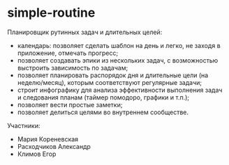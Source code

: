 # simple-routine

Планировщик рутинных задач и длительных целей:
* календарь: позволяет сделать шаблон на день и легко, не заходя в приложение, отмечать прогресс;
* позволяет создавать эпики из нескольких задач, с возможностью выстроить зависимость по задачам;
* позволяет планировать распорядок дня и длительные цели (на неделю/месяц), которым соответствуют регулярные задачи;
* строит инфографику для анализа эффективности выполнения задач и следования планам (таймер помодоро, графики и т.п.);
* позволяет вести простые заметки;  
* позволяет делиться целями во внутреннем сообществе.

Участники:
* Мария Кореневская
* Расходчиков Александр
* Климов Егор